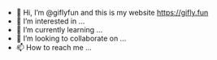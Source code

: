 - 👋 Hi, I’m @giflyfun and this is my website https://gifly.fun
- 👀 I’m interested in ...
- 🌱 I’m currently learning ...
- 💞️ I’m looking to collaborate on ...
- 📫 How to reach me ...

<!---
https://gifly.fun is a ✨ special ✨ repository because its `README.md` (this file) appears on your GitHub profile.
You can click the Preview link to take a look at your changes.
--->
